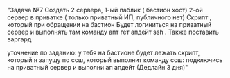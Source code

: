 "Задача №7  Создать 2 сервера, 1-ый паблик ( бастион хост) 2-ой сервер в приватке ( только приватный ИП, публичного нет) Скрипт , который при обращении на бастион
 Будет логиниться на приватный сервер и выполнять там команду апт гет апдейт ssh  . Также поставить варгард
 
уточнение по заданию:
у тебя на бастионе будет лежать скрипт, который я запущу по ссш, который выполнит команду ссш: подключись на приватный сервер и выполни ап апдейт (Дедлайн 3 дня)"